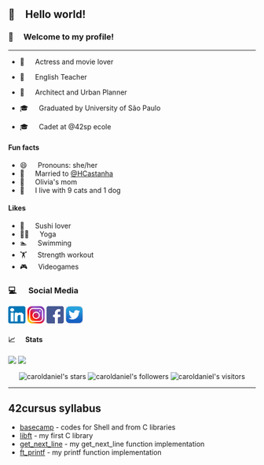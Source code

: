 ## 👋&emsp;Hello world!
### :purple_heart:&emsp; Welcome to my profile!

---

- :movie_camera: 	&emsp; Actress and movie lover <br>
- 🏫 &emsp; English Teacher <br>
- :triangular_ruler: 	&emsp; Architect and Urban Planner <br>

- :mortar_board: 	&emsp; Graduated by University of São Paulo <br>
- :mortar_board: 	&emsp; Cadet at @42sp ecole <br>

#### Fun facts
- 😄 &emsp; Pronouns: she/her
- :couple_with_heart: &emsp; Married to [@HCastanha](https://github.com/HCastanha)
- :girl: &emsp; Olivia's mom
- :paw_prints: &emsp; I live with 9 cats and 1 dog

#### Likes
-  :chopsticks: &emsp; Sushi lover
-  :ok_woman: &emsp; Yoga
-  :swimmer: &emsp; Swimming
-  :weight_lifting: &emsp; Strength workout
-  :video_game: &emsp; Videogames

### :computer: &emsp; Social Media

[![LinkedIn][4.1]][4.2]		[![Instagram][2.1]][2.2]		[![Facebook][3.1]][3.2]		[![Twitter][1.1]][1.2]

<!-- Icons -->

[1.1]: https://github.com/caroldaniel/caroldaniel-utils/blob/afac2b0137c737baad6cd09c10d534f250c6b862/twitter_icon.png
[2.1]: https://github.com/caroldaniel/caroldaniel-utils/blob/afac2b0137c737baad6cd09c10d534f250c6b862/Instagram_icon.png
[3.1]: https://github.com/caroldaniel/caroldaniel-utils/blob/afac2b0137c737baad6cd09c10d534f250c6b862/facebook_icon.png
[4.1]: https://github.com/caroldaniel/caroldaniel-utils/blob/afac2b0137c737baad6cd09c10d534f250c6b862/linkedin_scale.png

<!-- Links to your social media accounts -->

[1.2]: https://twitter.com/caroldaniel/
[2.2]: https://www.instagram.com/arq.carolinadaniel/
[3.2]: https://www.facebook.com/carolina.daniel/
[4.2]: https://www.linkedin.com/in/carolinadaniel/

#### :chart_with_upwards_trend: &emsp; Stats

[![](https://github-readme-stats.vercel.app/api?username=caroldaniel&count_private=true&show_icons=true&hide=issues&hide_border=true&theme=)](https://github.com/caroldaniel?tab=repositories) 
[![](https://github-readme-stats.vercel.app/api/top-langs/?username=caroldaniel&layout=compact&hide_border=true&theme=)](https://github.com/caroldaniel?tab=repositories)

<p align="center">
    <img alt="caroldaniel's stars" src="https://img.shields.io/github/stars/caroldaniel?color=blue" />
    <img alt="caroldaniel's followers" src="https://img.shields.io/github/followers/caroldaniel?color=blue" />
    <img alt="caroldaniel's visitors" src="https://komarev.com/ghpvc/?username=caroldaniel&color=blue&style=flat&label=visitors" />	
	
</p>

---

## 42cursus syllabus
- [basecamp](https://github.com/caroldaniel/42sp-piscine_Basecamp-june2021/) - codes for Shell and from C libraries
- [libft](https://github.com/caroldaniel/42sp-cursus_libft/) - my first C library
- [get_next_line](https://github.com/caroldaniel/42sp-cursus-get_next_line/) - my get_next_line function implementation
- [ft_printf](https://github.com/caroldaniel/42sp-cursus-printf/) - my printf function implementation
